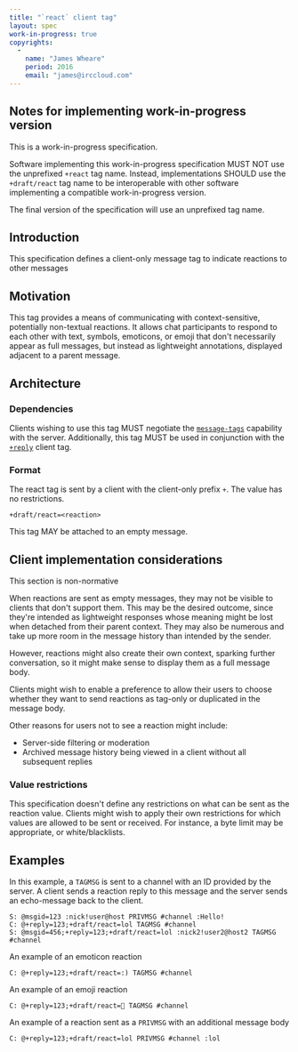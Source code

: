 ```yaml
---
title: "`react` client tag"
layout: spec
work-in-progress: true
copyrights:
  -
    name: "James Wheare"
    period: 2016
    email: "james@irccloud.com"
---
```


## Notes for implementing work-in-progress version

This is a work-in-progress specification.

Software implementing this work-in-progress specification MUST NOT use the
unprefixed `+react` tag name. Instead, implementations SHOULD use the
`+draft/react` tag name to be interoperable with other software
implementing a compatible work-in-progress version.

The final version of the specification will use an unprefixed tag name.

## Introduction

This specification defines a client-only message tag to indicate reactions to other messages

## Motivation

This tag provides a means of communicating with context-sensitive, potentially non-textual reactions. It allows chat participants to respond to each other with text, symbols, emoticons, or emoji that don't necessarily appear as full messages, but instead as lightweight annotations, displayed adjacent to a parent message.

## Architecture

### Dependencies

Clients wishing to use this tag MUST negotiate the [`message-tags`](../extensions/message-tags.html) capability with the server. Additionally, this tag MUST be used in conjunction with the [`+reply`](./reply.html) client tag.

### Format

The react tag is sent by a client with the client-only prefix `+`. The value has no restrictions.

    +draft/react=<reaction>

This tag MAY be attached to an empty message.

## Client implementation considerations

This section is non-normative

When reactions are sent as empty messages, they may not be visible to clients that don't support them. This may be the desired outcome, since they're intended as lightweight responses whose meaning might be lost when detached from their parent context. They may also be numerous and take up more room in the message history than intended by the sender.

However, reactions might also create their own context, sparking further conversation, so it might make sense to display them as a full message body.

Clients might wish to enable a preference to allow their users to choose whether they want to send reactions as tag-only or duplicated in the message body.

Other reasons for users not to see a reaction might include:

* Server-side filtering or moderation
* Archived message history being viewed in a client without all subsequent replies

### Value restrictions

This specification doesn't define any restrictions on what can be sent as the reaction value. Clients might wish to apply their own restrictions for which values are allowed to be sent or received. For instance, a byte limit may be appropriate, or white/blacklists.

## Examples

In this example, a `TAGMSG` is sent to a channel with an ID provided by the server. A client sends a reaction reply to this message and the server sends an echo-message back to the client.

    S: @msgid=123 :nick!user@host PRIVMSG #channel :Hello!
    C: @+reply=123;+draft/react=lol TAGMSG #channel
    S: @msgid=456;+reply=123;+draft/react=lol :nick2!user2@host2 TAGMSG #channel

An example of an emoticon reaction

    C: @+reply=123;+draft/react=:) TAGMSG #channel

An example of an emoji reaction

    C: @+reply=123;+draft/react=👋 TAGMSG #channel

An example of a reaction sent as a `PRIVMSG` with an additional message body

    C: @+reply=123;+draft/react=lol PRIVMSG #channel :lol
